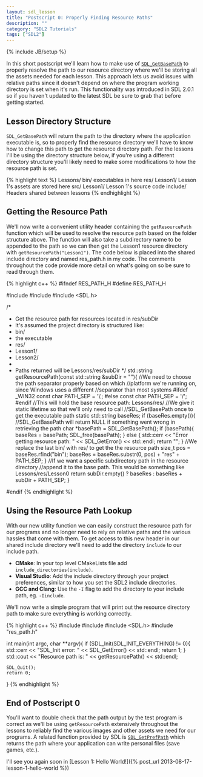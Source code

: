 ```yaml
---
layout: sdl_lesson
title: "Postscript 0: Properly Finding Resource Paths"
description: ""
category: "SDL2 Tutorials"
tags: ["SDL2"]
---
```

{% include JB/setup %}

In this short postscript we'll learn how to make use of [`SDL_GetBasePath`](https://wiki.libsdl.org/SDL_GetBasePath) to
properly resolve the path to our resource directory where we'll be storing all the assets needed for each lesson.
This approach lets us avoid issues with relative paths since it doesn't depend on where the program working
directory is set when it's run. This functionality was introduced in SDL 2.0.1 so if you haven't updated to the latest SDL
be sure to grab that before getting started.

<!--more-->

Lesson Directory Structure
-
`SDL_GetBasePath` will return the path to the directory where the application executable is, so to properly find the resource
directory we'll have to know how to change this path to get the resource directory path. For the lessons I'll be using
the directory structure below, if you're using a different directory structure you'll likely need to make some
modifications to how the resource path is set.

{% highlight text %}
Lessons/
    bin/
        executables in here
    res/
        Lesson1/
            Lesson 1's assets are stored here
    src/
        Lesson1/
            Lesson 1's source code
    include/
        Headers shared between lessons
{% endhighlight %}

Getting the Resource Path
-
We'll now write a convenient utility header containing the `getResourcePath` function which will be used to resolve
the resource path based on the folder structure above. The function will also take a subdirectory name to be
appended to the path so we can then get the Lesson1 resource directory with `getResourcePath("Lesson1")`. The code
below is placed into the shared include directory and named res\_path.h in my code. The comments throughout the code
provide more detail on what's going on so be sure to read through them.

{% highlight c++ %}
#ifndef RES_PATH_H
#define RES_PATH_H

#include <iostream>
#include <string>
#include <SDL.h>

/*
 * Get the resource path for resources located in res/subDir
 * It's assumed the project directory is structured like:
 * bin/
 *  the executable
 * res/
 *  Lesson1/
 *  Lesson2/
 *
 * Paths returned will be Lessons/res/subDir
 */
std::string getResourcePath(const std::string &subDir = ""){
	//We need to choose the path separator properly based on which
	//platform we're running on, since Windows uses a different
	//separator than most systems
#ifdef _WIN32
	const char PATH_SEP = '\\';
#else
	const char PATH_SEP = '/';
#endif
	//This will hold the base resource path: Lessons/res/
	//We give it static lifetime so that we'll only need to call
	//SDL_GetBasePath once to get the executable path
	static std::string baseRes;
	if (baseRes.empty()){
		//SDL_GetBasePath will return NULL if something went wrong in retrieving the path
		char *basePath = SDL_GetBasePath();
		if (basePath){
			baseRes = basePath;
			SDL_free(basePath);
		}
		else {
			std::cerr << "Error getting resource path: " << SDL_GetError() << std::endl;
			return "";
		}
		//We replace the last bin/ with res/ to get the the resource path
		size_t pos = baseRes.rfind("bin");
		baseRes = baseRes.substr(0, pos) + "res" + PATH_SEP;
	}
	//If we want a specific subdirectory path in the resource directory
	//append it to the base path. This would be something like Lessons/res/Lesson0
	return subDir.empty() ? baseRes : baseRes + subDir + PATH_SEP;
}

#endif
{% endhighlight %}
<br />

Using the Resource Path Lookup
-
With our new utility function we can easily construct the resource path for our programs and no longer need to rely
on relative paths and the various hassles that come with them. To get access to this new header in our shared include
directory we'll need to add the directory `include` to our include path.

- **CMake**: In your top level CMakeLists file add `include_directories(include)`.
- **Visual Studio**: Add the include directory through your project preferences, similar to how you set the SDL2
include directories.
- **GCC and Clang**: Use the `-I` flag to add the directory to your include path, eg. `-Iinclude`.

We'll now write a simple program that will print out the resource directory path to make sure everything is working correctly.

{% highlight c++ %}
#include <iostream>
#include <string>
#include <SDL.h>
#include "res_path.h"

int main(int argc, char **argv){
	if (SDL_Init(SDL_INIT_EVERYTHING) != 0){
		std::cerr << "SDL_Init error: " << SDL_GetError() << std::endl;
		return 1;
	}
	std::cout << "Resource path is: " << getResourcePath() << std::endl;

	SDL_Quit();
	return 0;
}
{% endhighlight %}

End of Postscript 0
-
You'll want to double check that the path output by the test program is correct as we'll be using `getResourcePath` extensively
throughout the lessons to reliably find the various images and other assets we need for our programs. A related function
provided by SDL is [`SDL_GetPrefPath`](https://wiki.libsdl.org/SDL_GetPrefPath) which returns the path where your application
can write personal files (save games, etc.).

I'll see you again soon in [Lesson 1: Hello World!]({% post_url 2013-08-17-lesson-1-hello-world %})

